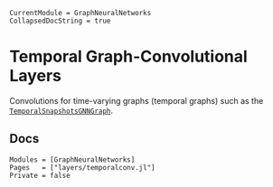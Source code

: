```@meta
CurrentModule = GraphNeuralNetworks
CollapsedDocString = true
```

# Temporal Graph-Convolutional Layers

Convolutions for time-varying graphs (temporal graphs) such as the [`TemporalSnapshotsGNNGraph`](@ref).

## Docs

```@autodocs
Modules = [GraphNeuralNetworks]
Pages   = ["layers/temporalconv.jl"]
Private = false
```
